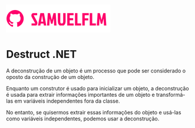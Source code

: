 <img src="Image/logo.png" alt="logo_samuelflm">


# Destruct .NET

A deconstrução de um objeto é um processo que pode ser considerado o oposto da construção de um objeto.

Enquanto um construtor é usado para inicializar um objeto, a deconstrução é usada para extrair informações importantes de um objeto e transformá-las em variáveis independentes fora da classe.

No entanto, se quisermos extrair essas informações do objeto e usá-las como variáveis independentes, podemos usar a deconstrução.




